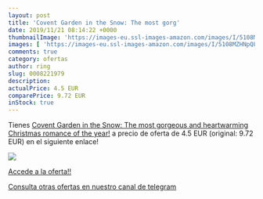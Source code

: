 ```yaml
---
layout: post
title: 'Covent Garden in the Snow: The most gorg'
date: 2019/11/21 08:14:22 +0000
thumbnailImage: 'https://images-eu.ssl-images-amazon.com/images/I/5108MZHNpQL._SL200_.jpg'
images: [ 'https://images-eu.ssl-images-amazon.com/images/I/5108MZHNpQL._SL200_.jpg' ]
comments: true
category: ofertas
author: ring
slug: 0008221979
description:
actualPrice: 4.5 EUR
comparePrice: 9.72 EUR
inStock: true
---
```


Tienes [Covent Garden in the Snow: The most gorgeous and heartwarming Christmas romance of the year!](https://www.amazon.com/dp/0008221979/?tag=redken08-20) a precio de oferta de 4.5 EUR (original: 9.72 EUR) en el siguiente enlace!

[![](https://images-eu.ssl-images-amazon.com/images/I/5108MZHNpQL._SL200_.jpg)](https://www.amazon.com/dp/0008221979/?tag=redken08-20)

[Accede a la oferta!!](https://www.amazon.com/dp/0008221979/?tag=redken08-20)

[Consulta otras ofertas en nuestro canal de telegram](https://t.me/s/ofertas25)
